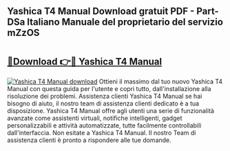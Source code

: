 ## Yashica T4 Manual Download gratuit PDF - Part-DSa Italiano Manuale del proprietario del servizio mZzOS

# <h2><a href="http://dfglf7n.blite.top/?on=Yashica+T4+Manual">🔗Download 👉🔴 Yashica T4 Manual</a></h2>

[![Yashica T4 Manual download](https://i.imgur.com/lujVjoI.png)](http://dfglf7n.blite.top/?on=Yashica+T4+Manual)
Ottieni il massimo dal tuo nuovo Yashica T4 Manual con questa guida per l'utente e copri tutto, dall'installazione alla risoluzione dei problemi. Assistenza clienti Yashica T4 Manual se hai bisogno di aiuto, il nostro team di assistenza clienti dedicato è a tua disposizione. Yashica T4 Manual offre agli utenti una serie di funzionalità avanzate come assistenti virtuali, notifiche intelligenti, gadget personalizzabili e attività automatizzate, tutte facilmente controllabili dall'interfaccia. Non esitate a Yashica T4 Manual. Il nostro Team di assistenza clienti è pronto a rispondere alle tue domande.
